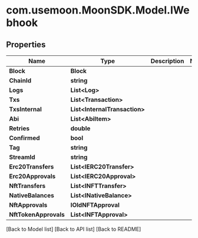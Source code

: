 # com.usemoon.MoonSDK.Model.IWebhook

## Properties

| Name                  | Type                           | Description | Notes |
| --------------------- | ------------------------------ | ----------- | ----- |
| **Block**             | **Block**                      |             |       |
| **ChainId**           | **string**                     |             |       |
| **Logs**              | **List\<Log>**                 |             |       |
| **Txs**               | **List\<Transaction>**         |             |       |
| **TxsInternal**       | **List\<InternalTransaction>** |             |       |
| **Abi**               | **List\<AbiItem>**             |             |       |
| **Retries**           | **double**                     |             |       |
| **Confirmed**         | **bool**                       |             |       |
| **Tag**               | **string**                     |             |       |
| **StreamId**          | **string**                     |             |       |
| **Erc20Transfers**    | **List\<IERC20Transfer>**      |             |       |
| **Erc20Approvals**    | **List\<IERC20Approval>**      |             |       |
| **NftTransfers**      | **List\<INFTTransfer>**        |             |       |
| **NativeBalances**    | **List\<INativeBalance>**      |             |       |
| **NftApprovals**      | **IOldNFTApproval**            |             |       |
| **NftTokenApprovals** | **List\<INFTApproval>**        |             |       |

\[Back to Model list] \[Back to API list] \[Back to README]
